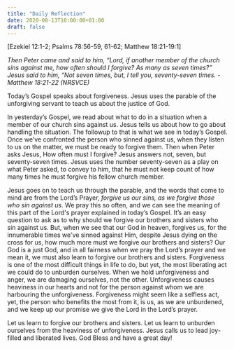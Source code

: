 ```yaml
---
title: "Daily Reflection"
date: 2020-08-13T10:00:00+01:00
draft: false
---
```


[Ezekiel 12:1-2; Psalms 78:56-59, 61-62; Matthew 18:21-19:1]

_Then Peter came and said to him, “Lord, if another member of the church sins against me, how often should I forgive? As many as seven times?” Jesus said to him, “Not seven times, but, I tell you, seventy-seven times. - Matthew 18:21-22 (NRSVCE)_

Today’s Gospel speaks about forgiveness. Jesus uses the parable of the unforgiving servant to teach us about the justice of God.

In yesterday’s Gospel, we read about what to do in a situation when a member of our church sins against us. Jesus tells us about how to go about handling the situation. The followup to that is what we see in today’s Gospel. Once we’ve confronted the person who sinned against us, when they listen to us on the matter, we must be ready to forgive them. Then when Peter asks Jesus, How often must I forgive? Jesus answers not, seven, but seventy-seven times. Jesus uses the number seventy-seven as a play on what Peter asked, to convey to him, that he must not keep count of how many times he must forgive his fellow church member.

Jesus goes on to teach us through the parable, and the words that come to mind are from the Lord’s Prayer, _forgive us our sins, as we forgive those who sin against us_. We pray this so often, and we can see the meaning of this part of the Lord's prayer explained in today’s Gospel. It’s an easy question to ask as to why should we forgive our brothers and sisters who sin against us. But, when we see that our God in heaven, forgives us, for the innumerable times we've sinned against Him, despite Jesus dying on the cross for us, how much more must we forgive our brothers and sisters? Our God is a just God, and in all fairness when we pray the Lord’s prayer and we mean it, we must also learn to forgive our brothers and sisters. Forgiveness is one of the most difficult things in life to do, but yet, the most liberating act we could do to unburden ourselves. When we hold unforgiveness and anger, we are damaging ourselves, not the other. Unforgiveness causes heaviness in our hearts and not for the person against whom we are harbouring the unforgiveness. Forgiveness might seem like a selfless act, yet, the person who benefits the most from it, is us, as we are unburdened, and we keep up our promise we give the Lord in the Lord’s prayer.

Let us learn to forgive our brothers and sisters. Let us learn to unburden ourselves from the heaviness of unforgiveness. Jesus calls us to lead joy-filled and liberated lives. God Bless and have a great day!